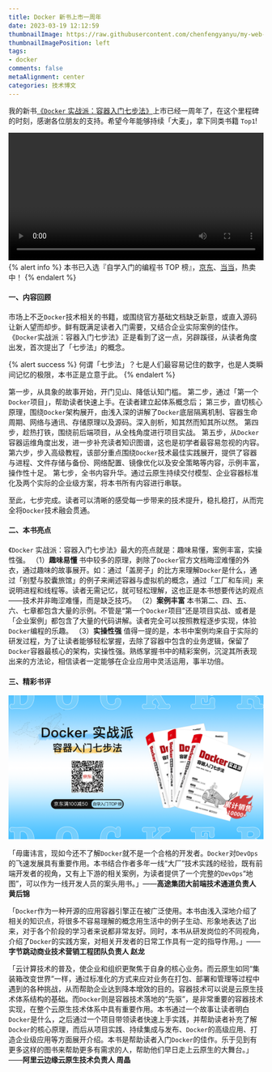```yaml
---
title: Docker 新书上市一周年
date: 2023-03-19 12:12:59
thumbnailImage: https://raw.githubusercontent.com/chenfengyanyu/my-web-accumulation/master/book/logo.png
thumbnailImagePosition: left
tags: 
- docker
comments: false
metaAlignment: center
categories: 技术博文
---
```

我的新书[《`Docker` 实战派：容器入门七步法》](https://mp.weixin.qq.com/s/DKEyfeRiNjfrQSzGxvLUHw)上市已经一周年了，在这个里程碑的时刻，感谢各位朋友的支持。希望今年能够持续「大麦」，拿下同类书籍 `Top1`!
<!-- more -->
<video src="https://raw.githubusercontent.com/chenfengyanyu/my-web-accumulation/master/book/video.mp4" controls="controls" width="100%" height="">您的浏览器不支持播放该视频！</video>
{% alert info %}
本书已入选『自学入门的编程书 TOP 榜』，[京东](https://item.jd.com/13699932.html#none)、[当当](http://product.dangdang.com/29388559.html)，热卖中！
{% endalert %}
#### 一、内容回顾
市场上不乏`Docker`技术相关的书籍，或围绕官方基础文档缺乏新意，或直入源码让新人望而却步。鲜有既满足读者入门需要，又结合企业实际案例的佳作。
《`Docker`实战派：容器入门七步法》正是看到了这一点，另辟蹊径，从读者角度出发，首次提出了「七步法」的概念。

{% alert success %}
何谓「七步法」？七是人们最容易记住的数字，也是人类瞬间记忆的极限，本书正是立意于此。
{% endalert %}

第一步，从具象的故事开始，开门见山、降低认知门槛。
第二步，通过「第一个`Docker`项目」，帮助读者快速上手。在读者建立起体系概念后；
第三步，直切核心原理，围绕`Docker`架构展开，由浅入深的讲解了`Docker`底层隔离机制、容器生命周期、网络与通讯、存储原理以及源码。深入剖析，知其然而知其所以然。
第四步，趁热打铁，围绕前后端项目，从全栈角度进行项目实战。
第五步，从`Docker`容器运维角度出发，进一步补充读者知识图谱，这也是初学者最容易忽视的内容。
第六步，步入高级教程，该部分重点围绕`Docker`技术最佳实践展开，提供了容器与进程、文件存储与备份、网络配置、镜像优化以及安全策略等内容，示例丰富，操作性十足。
第七步，全书内容升华。通过云原生持续交付模型、企业容器标准化及两个实际的企业级方案，将本书所有内容进行串联。

至此，七步完成。读者可以清晰的感受每一步带来的技术提升，稳扎稳打，从而完全将`Docker`技术融会贯通。

#### 二、本书亮点
《`Docker` 实战派：容器入门七步法》最大的亮点就是：趣味易懂，案例丰富，实操性强。
（1）**趣味易懂**
书中较多的原理，剥除了`Docker`官方文档晦涩难懂的外衣，通过趣味的故事展开。如：通过「盖房子」的比方来理解`Docker`是什么，通过「别墅与胶囊旅馆」的例子来阐述容器与虚拟机的概念，通过「工厂和车间」来说明进程和线程等。读者无需记忆，就可轻松理解，这也正是本书想要传达的观点——技术并非晦涩难懂，而是缺乏技巧。
（2）**案例丰富**
本书第二、四、五、六、七章都包含大量的示例。不管是“第一个`Docker`项目”还是项目实战、或者是「企业案例」都包含了大量的代码讲解。读者完全可以按照教程逐步实现，体验`Docker`编程的乐趣。
（3）**实操性强**
值得一提的是，本书中案例均来自于实际的研发过程，为了让读者能够轻松掌握，去除了容器中包含的业务逻辑，保留了`Docker`容器最核心的架构，实操性强。熟练掌握书中的精彩案例，沉淀其所表现出来的方法论，相信读者一定能够在企业应用中灵活运用，事半功倍。

#### 三、精彩书评
![新书推荐](https://raw.githubusercontent.com/chenfengyanyu/my-web-accumulation/master/book/info.png)

「毋庸讳言，现如今还不了解`Docker`就不是一个合格的开发者。`Docker`对`DevOps`的飞速发展具有重要作用。本书结合作者多年一线“大厂”技术实践的经验，既有前端开发者的视角，又有上下游的相关案例，为读者提供了一个完整的`DevOps`“地图”，可以作为一线开发人员的案头用书。」——**高途集团大前端技术通道负责人 黄后锦**

「`Docker`作为一种开源的应用容器引擎正在被广泛使用。本书由浅入深地介绍了相关的知识点，将很多不容易理解的概念用生活中的例子生动、形象地表达了出来，对于各个阶段的学习者来说都非常友好。同时，本书从研发岗位的不同视角，介绍了`Docker`的实践方案，对相关开发者的日常工作具有一定的指导作用。」——**字节跳动商业技术营销工程团队负责人 赵龙**

「云计算技术的普及，使企业和组织更聚焦于自身的核心业务。而云原生如同“集装箱改变世界”一样，通过标准化的方式来应对业务在打包、部署和管理等过程中遇到的各种挑战，从而帮助企业达到降本增效的目的。容器技术可以说是云原生技术体系结构的基础。而`Docker`则是容器技术落地的“先驱”，是非常重要的容器技术实现，在整个云原生技术体系中具有重要作用。本书通过一个故事让读者明白`Docker`是什么，之后通过一个项目带领读者快速上手实践，并帮助读者补充了解`Docker`的核心原理，而后从项目实践、持续集成与发布、`Docker`的高级应用、打造企业级应用等方面展开介绍。本书是帮助读者入门`Docker`的佳作。乐于见到有更多这样的图书来帮助更多有需求的人，帮助他们早日走上云原生的大舞台。」——**阿里云边缘云原生技术负责人 周晶**






